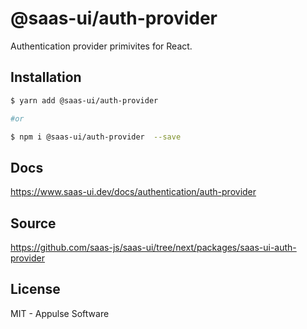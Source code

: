 # @saas-ui/auth-provider

Authentication provider primivites for React.

## Installation

```sh
$ yarn add @saas-ui/auth-provider

#or

$ npm i @saas-ui/auth-provider  --save
```

## Docs

https://www.saas-ui.dev/docs/authentication/auth-provider

## Source

https://github.com/saas-js/saas-ui/tree/next/packages/saas-ui-auth-provider

## License

MIT - Appulse Software
